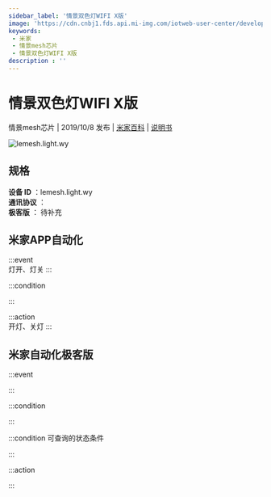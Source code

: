 ```yaml
---
sidebar_label: '情景双色灯WIFI X版'
image: 'https://cdn.cnbj1.fds.api.mi-img.com/iotweb-user-center/developer_1679047614360eKJYEouY.png?GalaxyAccessKeyId=AKVGLQWBOVIRQ3XLEW&Expires=9223372036854775807&Signature=7CCunQZK5jSrUt9V7W6QJeVoxvg='
keywords: 
 - 米家
 - 情景mesh芯片
 - 情景双色灯WIFI X版
description : ''
---
```

# 情景双色灯WIFI X版

情景mesh芯片 | 2019/10/8 发布 | [米家百科](https://home.mi.com/webapp/content/baike/product/index.html?model=lemesh.light.wy) | [说明书](https://home.mi.com/views/introduction.html?model=lemesh.light.wy&region=cn)

![lemesh.light.wy](https://cdn.cnbj1.fds.api.mi-img.com/iotweb-user-center/developer_1679047614360eKJYEouY.png?GalaxyAccessKeyId=AKVGLQWBOVIRQ3XLEW&Expires=9223372036854775807&Signature=7CCunQZK5jSrUt9V7W6QJeVoxvg=)

## 规格  
> 
**设备 ID** ：lemesh.light.wy  
**通讯协议** ：  
**极客版**  ： 待补充 


## 米家APP自动化  

:::event  
灯开、灯关
:::

:::condition  

:::

:::action   
开灯、关灯
:::

## 米家自动化极客版  

:::event  

:::

:::condition  

:::

:::condition 可查询的状态条件  

:::

:::action  

:::

        
